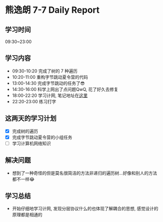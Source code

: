 
# 熊逸朗 7-7 Daily Report

## 学习时间

09:30~23:00

## 学习内容

- 09:30-10:20 完成了树的 7 种遍历
- 10:20-11:00 重构字节跳动夏令营的代码
- 13:00-14:30 完成字节跳动的任务了😎
- 14:30-16:00 科学上网出了点问题QwQ, 花了好久去修复
- 18:00-22:20 学习计网, 笔记地址在[这里](https://github.com/xiong35/booknotes/tree/master/computerNetwork)
- 22:20-23:00 练习打字

## 这两天的学习计划

- [x] 完成树的遍历
- [x] 完成字节跳动夏令营的小组任务
- [ ] 学习计算机网络知识

## 解决问题

- 想到了一种奇怪的但是莫名很简洁的方法非递归的遍历树...好像和别人的方法都不一样😂

## 学习总结

- 开始仔细地学习计网, 发现分层协议什么的也体现了解耦合的思想, 感觉设计的原理都是相通的